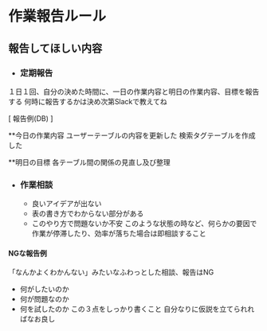 # 作業報告ルール

## 報告してほしい内容

* ### 定期報告
１日１回、自分の決めた時間に、一日の作業内容と明日の作業内容、目標を報告する
何時に報告するかは決め次第Slackで教えてね

[ 報告例(DB) ]

**今日の作業内容
ユーザーテーブルの内容を更新した
検索タグテーブルを作成した

**明日の目標
各テーブル間の関係の見直し及び整理


* ### 作業相談
   * 良いアイデアが出ない
   * 表の書き方でわからない部分がある
   * このやり方で問題ないか不安
このような状態の時など、何らかの要因で作業が停滞したり、効率が落ちた場合は即相談すること

#### NGな報告例
「なんかよくわかんない」みたいなふわっとした相談、報告はNG
   * 何がしたいのか
   * 何が問題なのか
   * 何を試したのか
この３点をしっかり書くこと
自分なりに仮説を立てられればなお良し
